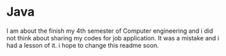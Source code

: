 # Java

I am about the finish my 4th semester of Computer engineering and i did not think about sharing my codes for job application. It was a mistake and
i had a lesson of it.
i hope to change this readme soon.


